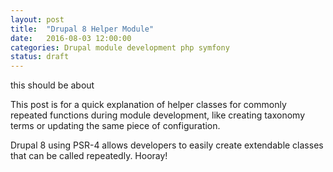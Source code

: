 ```yaml
---
layout: post
title:  "Drupal 8 Helper Module"
date:   2016-08-03 12:00:00
categories: Drupal module development php symfony
status: draft
---
```


this should be about

This post is for a quick explanation of helper classes for commonly repeated functions during module development, like creating taxonomy terms or updating the same piece of configuration.

Drupal 8 using PSR-4 allows developers to easily create extendable classes that can be called repeatedly. Hooray!
